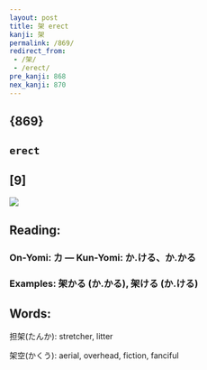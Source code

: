 ```yaml
---
layout: post
title: 架 erect
kanji: 架
permalink: /869/
redirect_from:
 - /架/
 - /erect/
pre_kanji: 868
nex_kanji: 870
---
```


## {869}

## `erect`

## [9]

<div class="stroke"><img src="E69EB6.png" /></div>

## Reading:

### On-Yomi: カ &mdash; Kun-Yomi: か.ける、か.かる

### Examples: 架かる (か.かる), 架ける (か.ける)

## Words:

担架(たんか): stretcher, litter

架空(かくう): aerial, overhead, fiction, fanciful

